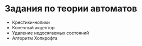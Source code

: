 # Задания по теории автоматов
* Крестики-нолики
* Конечный акцептор
* Удаление недосягаемых состояний
* Алгоритм Хопкрофта
